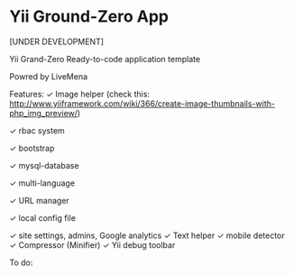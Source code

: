 Yii Ground-Zero App 
=========
[UNDER DEVELOPMENT]

Yii Grand-Zero Ready-to-code application template

Powred by LiveMena

Features:
✓ Image helper (check this: http://www.yiiframework.com/wiki/366/create-image-thumbnails-with-php_img_preview/)

✓ rbac system

✓ bootstrap

✓ mysql-database

✓ multi-language

✓ URL manager

✓ local config file

✓ site settings, admins, Google analytics
✓ Text helper
✓ mobile detector
✓ Compressor (Minifier)
✓ Yii debug toolbar

To do:

